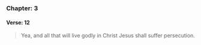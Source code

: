 ### Chapter: 3
#### Verse: 12
> Yea, and all that will live godly in Christ Jesus shall suffer persecution.